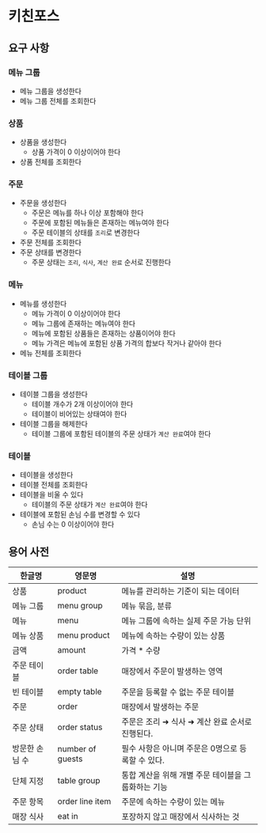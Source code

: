 # 키친포스

## 요구 사항
### 메뉴 그룹
- 메뉴 그룹을 생성한다
- 메뉴 그룹 전체를 조회한다

### 상품
- 상품을 생성한다
  - 상품 가격이 0 이상이어야 한다
- 상품 전체를 조회한다

### 주문
- 주문을 생성한다
  - 주문은 메뉴를 하나 이상 포함해야 한다
  - 주문에 포함된 메뉴들은 존재하는 메뉴여야 한다
  - 주문 테이블의 상태를 `조리`로 변경한다
- 주문 전체를 조회한다
- 주문 상태를 변경한다
  - 주문 상태는 `조리`, `식사`, `계산 완료` 순서로 진행한다

### 메뉴
- 메뉴를 생성한다
  - 메뉴 가격이 0 이상이어야 한다
  - 메뉴 그룹에 존재하는 메뉴여야 한다
  - 메뉴에 포함된 상품들은 존재하는 상품이어야 한다
  - 메뉴 가격은 메뉴에 포함된 상품 가격의 합보다 작거나 같아야 한다
- 메뉴 전체를 조회한다

### 테이블 그룹
- 테이블 그룹을 생성한다
  - 테이블 개수가 2개 이상이어야 한다
  - 테이블이 비어있는 상태여야 한다
- 테이블 그룹을 해제한다
  - 테이블 그룹에 포함된 테이블의 주문 상태가 `계산 완료`여야 한다

### 테이블
- 테이블을 생성한다
- 테이블 전체를 조회한다
- 테이블을 비울 수 있다
  - 테이블의 주문 상태가 `계산 완료`여야 한다
- 테이블에 포함된 손님 수를 변경할 수 있다
  - 손님 수는 0 이상이어야 한다

## 용어 사전

| 한글명 | 영문명 | 설명 |
| --- | --- | --- |
| 상품 | product | 메뉴를 관리하는 기준이 되는 데이터 |
| 메뉴 그룹 | menu group | 메뉴 묶음, 분류 |
| 메뉴 | menu | 메뉴 그룹에 속하는 실제 주문 가능 단위 |
| 메뉴 상품 | menu product | 메뉴에 속하는 수량이 있는 상품 |
| 금액 | amount | 가격 * 수량 |
| 주문 테이블 | order table | 매장에서 주문이 발생하는 영역 |
| 빈 테이블 | empty table | 주문을 등록할 수 없는 주문 테이블 |
| 주문 | order | 매장에서 발생하는 주문 |
| 주문 상태 | order status | 주문은 조리 ➜ 식사 ➜ 계산 완료 순서로 진행된다. |
| 방문한 손님 수 | number of guests | 필수 사항은 아니며 주문은 0명으로 등록할 수 있다. |
| 단체 지정 | table group | 통합 계산을 위해 개별 주문 테이블을 그룹화하는 기능 |
| 주문 항목 | order line item | 주문에 속하는 수량이 있는 메뉴 |
| 매장 식사 | eat in | 포장하지 않고 매장에서 식사하는 것 |
